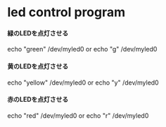 # led control program

#### 緑のLEDを点灯させる
echo "green" /dev/myled0 or echo "g" /dev/myled0 

#### 黄のLEDを点灯させる
echo "yellow" /dev/myled0 or echo "y" /dev/myled0

#### 赤のLEDを点灯させる
echo "red" /dev/myled0 or echo "r" /dev/myled0
